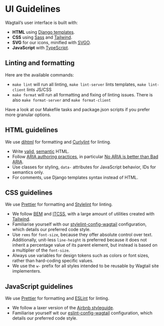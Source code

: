 # UI Guidelines

Wagtail’s user interface is built with:

- **HTML** using [Django templates](https://docs.djangoproject.com/en/stable/ref/templates/language/).
- **CSS** using [Sass](https://sass-lang.com/) and [Tailwind](https://tailwindcss.com/).
- **SVG** for our icons, minified with [SVGO](https://jakearchibald.github.io/svgomg/).
- **JavaScript** with [TypeScript](https://www.typescriptlang.org/).

## Linting and formatting

Here are the available commands:

- `make lint` will run all linting, `make lint-server` lints templates, `make lint-client` lints JS/CSS
- `make format` will run all formatting and fixing of linting issues. There is also `make format-server` and `make format-client`

Have a look at our Makefile tasks and package.json scripts if you prefer more granular options.

## HTML guidelines

We use [djhtml](https://github.com/rtts/djhtml) for formatting and [Curlylint](https://www.curlylint.org/) for linting.

- Write [valid](https://validator.w3.org/nu/), [semantic](https://html5doctor.com/element-index/) HTML.
- Follow [ARIA authoring practices](https://w3c.github.io/aria-practices/), in particular [No ARIA is better than Bad ARIA](https://w3c.github.io/aria-practices/#no_aria_better_bad_aria).
- Use classes for styling, `data-` attributes for JavaScript behavior, IDs for semantics only.
- For comments, use Django templates syntax instead of HTML.

## CSS guidelines

We use [Prettier](https://prettier.io/) for formatting and [Stylelint](https://stylelint.io/) for linting.

- We follow [BEM](http://getbem.com/) and [ITCSS](https://www.xfive.co/blog/itcss-scalable-maintainable-css-architecture/), with a large amount of utilities created with [Tailwind](https://tailwindcss.com/).
- Familiarise yourself with our [stylelint-config-wagtail](https://github.com/wagtail/stylelint-config-wagtail) configuration, which details our preferred code style.
- Use `rems` for `font-size`, because they offer absolute control over text. Additionally, unit-less `line-height` is preferred because it does not inherit a percentage value of its parent element, but instead is based on a multiplier of the `font-size`.
- Always use variables for design tokens such as colors or font sizes, rather than hard-coding specific values.
- We use the `w-` prefix for all styles intended to be reusable by Wagtail site implementers.

## JavaScript guidelines

We use [Prettier](https://prettier.io/) for formatting and [ESLint](https://eslint.org/) for linting.

- We follow a laxer version of the [Airbnb styleguide](https://github.com/airbnb/javascript).
- Familiarise yourself wit our [eslint-config-wagtail](https://github.com/wagtail/eslint-config-wagtail) configuration, which details our preferred code style.

